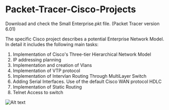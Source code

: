 # Packet-Tracer-Cisco-Projects

Download and check the Small Enterprise.pkt file. (Packet Tracer version 6.01)<br/>

The specific Cisco project describes a potential Enterprise Network Model.<br/>
In detail it includes the following main tasks:<br/>
1. Implementation of Cisco's Three-tier Hierarchical Network Model<br/>
2. IP addressing planning<br/>
3. Implementation and creation of Vlans<br/>
4. Implementation of VTP protocol<br/>
5. Implementation of Intervlan Routing Through MultiLayer Switch<br/>
6. Adding Serial Interfaces. Use of the default Cisco WAN protocol HDLC<br/>
7. Implementation of Static Routing<br/>
8. Telnet Access to switch<br/>

![Alt text](https://raw.githubusercontent.com/paulzir/Cisco_Labs/master/1.Initial%20Enterprise%20Network/small_enterprise.jpg)
